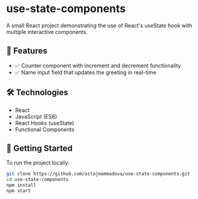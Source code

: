 # use-state-components

A small React project demonstrating the use of React's useState hook with multiple interactive components.

## 📌 Features

- ✅ Counter component with increment and decrement functionality
- ✅ Name input field that updates the greeting in real-time

## 🛠 Technologies

- React
- JavaScript (ES6)
- React Hooks (useState)
- Functional Components

## 🚀 Getting Started

To run the project locally:

```bash
git clone https://github.com/aitajmammadova/use-state-components.git
cd use-state-components
npm install
npm start